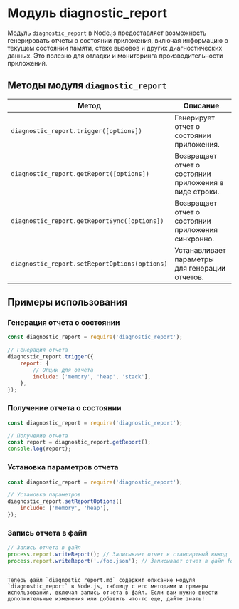 # Модуль diagnostic_report

Модуль `diagnostic_report` в Node.js предоставляет возможность генерировать отчеты о состоянии приложения, включая информацию о текущем состоянии памяти, стеке вызовов и других диагностических данных. Это полезно для отладки и мониторинга производительности приложений.

## Методы модуля `diagnostic_report`

| Метод                          | Описание                                                                 |
|--------------------------------|--------------------------------------------------------------------------|
| `diagnostic_report.trigger([options])` | Генерирует отчет о состоянии приложения.                             |
| `diagnostic_report.getReport([options])` | Возвращает отчет о состоянии приложения в виде строки.              |
| `diagnostic_report.getReportSync([options])` | Возвращает отчет о состоянии приложения синхронно.                |
| `diagnostic_report.setReportOptions(options)` | Устанавливает параметры для генерации отчетов.                    |

## Примеры использования

### Генерация отчета о состоянии

```javascript
const diagnostic_report = require('diagnostic_report');

// Генерация отчета
diagnostic_report.trigger({
    report: {
        // Опции для отчета
        include: ['memory', 'heap', 'stack'],
    },
});
```

### Получение отчета о состоянии

```javascript
const diagnostic_report = require('diagnostic_report');

// Получение отчета
const report = diagnostic_report.getReport();
console.log(report);
```

### Установка параметров отчета

```javascript
const diagnostic_report = require('diagnostic_report');

// Установка параметров
diagnostic_report.setReportOptions({
    include: ['memory', 'heap'],
});
```

### Запись отчета в файл

```javascript
// Запись отчета в файл
process.report.writeReport(); // Записывает отчет в стандартный вывод
process.report.writeReport('./foo.json'); // Записывает отчет в файл foo.json
```

```

Теперь файл `diagnostic_report.md` содержит описание модуля `diagnostic_report` в Node.js, таблицу с его методами и примеры использования, включая запись отчета в файл. Если вам нужно внести дополнительные изменения или добавить что-то еще, дайте знать!
